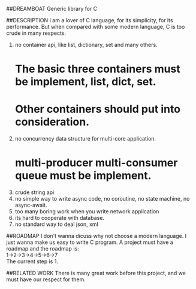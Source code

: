 ##DREAMBOAT
  Generic library for C

##DESCRIPTION
  I am a lover of C language, for its simplicity, for its performance.
But when compared with some modern language, C is too crude in many respects.  
1. no container api, like list, dictionary, set and many others.  
   # The basic three containers must be implement, list, dict, set.  
   # Other containers should put into consideration.  
2. no concurrency data structure for multi-core application.   
   # multi-producer multi-consumer queue must be implement.   
3. crude string api  
4. no simple way to write async code, no coroutine, no state machine, no async-await.  
5. too many boring work when you write network application  
6. its hard to cooperate with database.  
7. no standard way to deal json, xml

##ROADMAP
  I don't wanna dicuss why not choose a modern language. I just wanna make us easy to write C program.
A project must have a roadmap and the roadmap is:   
  1->2->3->4->5->6->7   
  The current step is 1.


##RELATED WORK
  There is many great work before this project, and we must have our respect for them.
